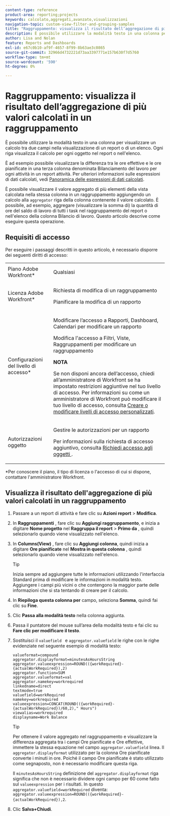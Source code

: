 ```yaml
---
content-type: reference
product-area: reporting;projects
keywords: calcolato,aggregati,avanzato,visualizzazioni
navigation-topic: custom-view-filter-and-grouping-samples
title: "Raggruppamento: visualizza il risultato dell’aggregazione di più valori calcolati in un raggruppamento"
description: È possibile utilizzare la modalità testo in una colonna per visualizzare un calcolo tra due campi nella visualizzazione di un report o di un elenco. Ogni riga visualizza il calcolo per ogni oggetto nel report o nell'elenco.
author: Lisa and Nolan
feature: Reports and Dashboards
exl-id: e67c0b10-af9f-4657-8f99-8b63ae3c0865
source-git-commit: 32966d4732221d73aa3397771e157b630f7d5760
workflow-type: tm+mt
source-wordcount: '590'
ht-degree: 0%

---
```


# Raggruppamento: visualizza il risultato dell’aggregazione di più valori calcolati in un raggruppamento

È possibile utilizzare la modalità testo in una colonna per visualizzare un calcolo tra due campi nella visualizzazione di un report o di un elenco. Ogni riga visualizza il calcolo per ogni oggetto nel report o nell&#39;elenco.

È ad esempio possibile visualizzare la differenza tra le ore effettive e le ore pianificate in una terza colonna denominata Bilanciamento del lavoro per ogni attività in un report attività. Per ulteriori informazioni sulle espressioni di dati calcolati, vedi [Panoramica delle espressioni di dati calcolati](../../../reports-and-dashboards/reports/calc-cstm-data-reports/calculated-data-expressions.md).

È possibile visualizzare il valore aggregato di più elementi della vista calcolata nella stessa colonna in un raggruppamento aggiungendo un calcolo alla `aggregator` riga della colonna contenente il valore calcolato. È possibile, ad esempio, aggregare (visualizzare la somma di) la quantità di ore del saldo di lavoro di tutti i task nel raggruppamento del report o nell&#39;elenco della colonna Bilancio di lavoro. Questo articolo descrive come eseguire questa operazione.

## Requisiti di accesso

Per eseguire i passaggi descritti in questo articolo, è necessario disporre dei seguenti diritti di accesso:

<table style="table-layout:auto"> 
 <col> 
 <col> 
 <tbody> 
  <tr> 
   <td role="rowheader">Piano Adobe Workfront*</td> 
   <td> <p>Qualsiasi</p> </td> 
  </tr> 
  <tr> 
   <td role="rowheader">Licenza Adobe Workfront*</td> 
   <td> <p>Richiesta di modifica di un raggruppamento </p>
   <p>Pianificare la modifica di un rapporto</p> </td> 
  </tr> 
  <tr> 
   <td role="rowheader">Configurazioni del livello di accesso*</td> 
   <td> <p>Modificare l’accesso a Rapporti, Dashboard, Calendari per modificare un rapporto</p> <p>Modifica l'accesso a Filtri, Viste, Raggruppamenti per modificare un raggruppamento</p> <p><b>NOTA</b>

Se non disponi ancora dell’accesso, chiedi all’amministratore di Workfront se ha impostato restrizioni aggiuntive nel tuo livello di accesso. Per informazioni su come un amministratore di Workfront può modificare il tuo livello di accesso, consulta <a href="../../../administration-and-setup/add-users/configure-and-grant-access/create-modify-access-levels.md" class="MCXref xref">Creare o modificare livelli di accesso personalizzati</a>.</p> </td>
</tr>  
  <tr> 
   <td role="rowheader">Autorizzazioni oggetto</td> 
   <td> <p>Gestire le autorizzazioni per un rapporto</p> <p>Per informazioni sulla richiesta di accesso aggiuntivo, consulta <a href="../../../workfront-basics/grant-and-request-access-to-objects/request-access.md" class="MCXref xref">Richiedi accesso agli oggetti </a>.</p> </td> 
  </tr> 
 </tbody> 
</table>

&#42;Per conoscere il piano, il tipo di licenza o l&#39;accesso di cui si dispone, contattare l&#39;amministratore Workfront.

## Visualizza il risultato dell&#39;aggregazione di più valori calcolati in un raggruppamento

1. Passare a un report di attività e fare clic su **Azioni report** > **Modifica**.
1. In **Raggruppamenti** , fare clic su **Aggiungi raggruppamento**, e inizia a digitare **Nome progetto** nel **Raggruppa il report** > **Primo da** , quindi selezionarlo quando viene visualizzato nell&#39;elenco.

1. In **Columns(View)** , fare clic su **Aggiungi colonna**, quindi inizia a digitare **Ore pianificate** nel **Mostra in questa colonna** , quindi selezionarlo quando viene visualizzato nell&#39;elenco.

   >[!TIP]
   >
   >Inizia sempre ad aggiungere tutte le informazioni utilizzando l&#39;interfaccia Standard prima di modificare le informazioni in modalità testo. Aggiungere i campi più vicini o che contengono la maggior parte delle informazioni che si sta tentando di creare per il calcolo.

1. In **Riepiloga questa colonna per** campo, seleziona **Somma**, quindi fai clic su **Fine**.
1. Clic **Passa alla modalità testo** nella colonna aggiunta.
1. Passa il puntatore del mouse sull’area della modalità testo e fai clic su **Fare clic per modificare il testo**.
1. Sostituisci il `valuefield ` e `aggregator.valuefield` le righe con le righe evidenziate nel seguente esempio di modalità testo:

   ```
   valueformat=compound
   aggregator.displayformat=minutesAsHoursString
   aggregator.valueexpression=ROUND(({workRequired}-{actualWorkRequired}),2)
   aggregator.function=SUM
   aggregator.valueformat=val
   aggregator.namekey=workrequired
   linkedname=direct
   textmode=true
   valuefield=workRequired
   namekey=workrequired
   valueexpression=CONCAT(ROUND(({workRequired}-{actualWorkRequired})/60,2)," Hours") 
   viewalias=workrequired 
   displayname=Work Balance
   ```

   >[!TIP]
   >
   >Per ottenere il valore aggregato nel raggruppamento e visualizzare la differenza aggregata tra i campi Ore pianificate e Ore effettive, immettere la stessa equazione nel campo `aggregator.valuefield` linea. Il `aggregator.displayformat` utilizzato per la colonna Ore pianificate converte i minuti in ore. Poiché il campo Ore pianificate è stato utilizzato come segnaposto, non è necessario modificare questa riga.
   >
   >
   >Il `minutesAsHoursString` definizione del `aggregator.displayformat` riga significa che non è necessario dividere ogni campo per 60 come fatto sul `valueexpression` per i risultati. In questo `aggregator.valuefield=workRequired` diventa: `aggregator.valueexpression=ROUND(({workRequired}-{actualWorkRequired}),2`.

1. Clic **Salva+Chiudi**.
